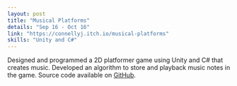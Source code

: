 ```yaml
---
layout: post
title: "Musical Platforms"
details: "Sep 16 - Oct 16"
link: "https://connellyj.itch.io/musical-platforms"
skills: "Unity and C#"
---
```


Designed and programmed a 2D platformer game using Unity and C# that creates music. Developed an algorithm to store and
playback music notes in the game. Source code available on [GitHub](https://github.com/connellyj/MusicalPlatforms).



